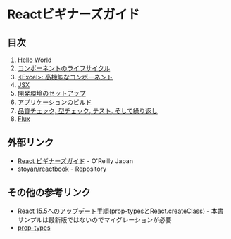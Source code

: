 # Reactビギナーズガイド

## 目次
1. [Hello World](01/README.md)
2. [コンポーネントのライフサイクル](02/README.md)
3. [\<Excel\>: 高機能なコンポーネント](03/README.md)
4. [JSX](04/README.md)
5. [開発環境のセットアップ](05/README.md)
6. [アプリケーションのビルド](06/README.md)
7. [品質チェック, 型チェック, テスト, そして繰り返し](07/README.md)
8. [Flux](08/README.md)

## 外部リンク

- [React ビギナーズガイド](https://www.oreilly.co.jp/books/9784873117881/) - O'Reilly Japan
- [stoyan/reactbook](https://github.com/stoyan/reactbook/) - Repository

## その他の参考リンク
- [React 15.5へのアップデート手順(prop-typesとReact.createClass)](http://qiita.com/azu/items/9d1985bf0140576894aa) - 本書サンプルは最新版ではないのでマイグレーションが必要
- [prop-types](https://github.com/facebook/prop-types)
